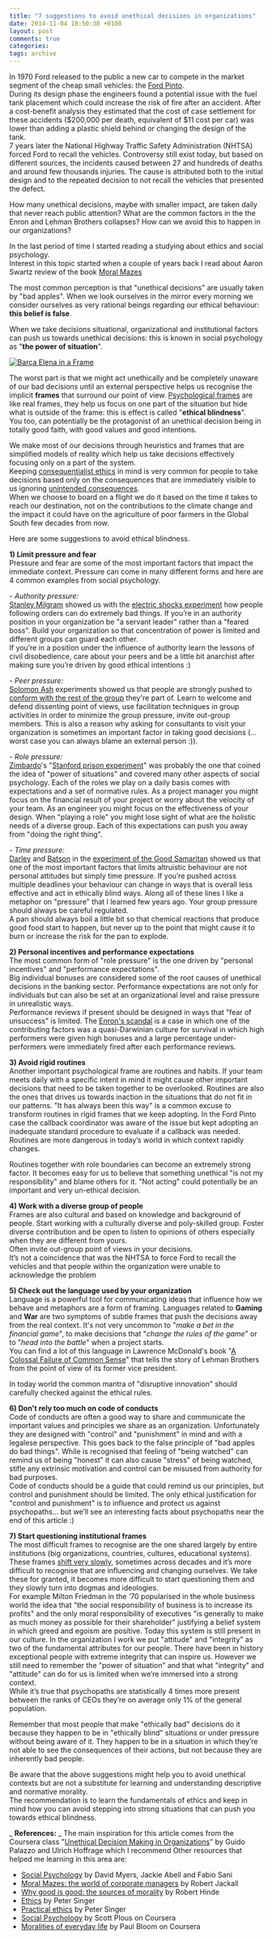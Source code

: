 ```yaml
---
title: "7 suggestions to avoid unethical decisions in organizations"
date: 2014-11-04 18:50:38 +0100
layout: post
comments: true
categories:
tags: archive
---
```


In 1970 Ford released to the public a new car to compete in the market segment of the cheap small vehicles: the [Ford Pinto](http://en.wikipedia.org/wiki/Ford_Pinto#Fuel_tank_controversy).  
During its design phase the engineers found a potential issue with the fuel tank placement which could increase the risk of fire after an accident. After a cost-benefit analysis they estimated that the cost of case settlement for these accidents ($200,000 per death, equivalent of $11 cost per car) was lower than adding a plastic shield behind or changing the design of the tank.   
7 years later the National Highway Traffic Safety Administration (NHTSA) forced Ford to recall the vehicles. Controversy still exist today, but based on different sources, the incidents caused between 27 and hundreds of deaths and around few thousands injuries. The cause is attributed both to the initial design and to the repeated decision to not recall the vehicles that presented the defect.

How many unethical decisions, maybe with smaller impact, are taken daily that never reach public attention? What are the common factors in the the Enron and Lehman Brothers collapses? How can we avoid this to happen in our organizations?
<!--more-->

In the last period of time I started reading a studying about ethics and social psychology.  
 Interest in this topic started when a couple of years back I read about Aaron Swartz review of the book [Moral Mazes](http://www.aaronsw.com/weblog/bizethics)

 The most common perception is that "unethical decisions" are usually taken by "bad apples". When we look ourselves in the mirror every morning we consider ourselves as very rational beings regarding our ethical behaviour: **this belief is false**.

 When we take decisions situational, organizational and institutional factors can push us towards unethical decisions: this is known in social psychology as "**the power of situation**".  

 [![Barca Elena in a Frame](/assets/images/posts_2014_barca_elena.jpg)](https://www.flickr.com/photos/iliasbartolini/9354079756/player/)  

The worst part is that we might act unethically and be completely unaware of our bad decisions until an external perspective helps us recognise the implicit **frames** that surround our point of view. [Psychological frames](https://en.wikipedia.org/wiki/Framing_effect_%28psychology%29) are like real frames, they help us focus on one part of the situation but hide what is outside of the frame: this is effect is called "**ethical blindness**".  
You too, can potentially be the protagonist of an unethical decision being in totally good faith, with good values and good intentions.

We make most of our decisions through heuristics and frames that are simplified models of reality which help us take decisions effectively focusing only on a part of the system.  
Keeping [consequentialist ethics](http://plato.stanford.edu/entries/consequentialism/) in mind is very common for people to take decisions based only on the consequences that are immediately visible to us ignoring [unintended consequences](https://en.wikipedia.org/wiki/Unintended_consequences).  
When we choose to board on a flight we do it based on the time it takes to reach our destination, not on the contributions to the climate change and the impact it could have on the agriculture of poor farmers in the Global South few decades from now.

Here are some suggestions to avoid ethical blindness.

**1) Limit pressure and fear**  
Pressure and fear are some of the most important factors that impact the immediate context. Pressure can come in many different forms and here are 4 common examples from social psychology.  

_- Authority pressure:_  
 [Stanley Milgram](https://en.wikipedia.org/wiki/Stanley_Milgram) showed us with the [electric shocks experiment](https://en.wikipedia.org/wiki/Milgram_experiment) how people following orders can do extremely bad things. If you’re in an authority position in your organization be "a servant leader" rather than a "feared boss". Build your organization so that concentration of power is limited and different groups can guard each other.  
 If you’re in a position under the influence of authority learn the lessons of civil disobedience, care about your peers and be a little bit anarchist after making sure you’re driven by good ethical intentions :)

_- Peer pressure:_  
 [Solomon Ash](https://en.wikipedia.org/wiki/Solomon_Asch) experiments showed us that people are strongly pushed to [conform with the rest of the group](https://en.wikipedia.org/wiki/Asch_conformity_experiments) they're part of. Learn to welcome and defend dissenting point of views, use facilitation techniques in group activities in order to minimize the group pressure, invite out-group members. This is also a reason why asking for consultants to visit your organization is sometimes an important factor in taking good decisions (…worst case you can always blame an external person :)).

_- Role pressure:_   
[Zimbardo](https://en.wikipedia.org/wiki/Philip_Zimbardo)'s "[Stanford prison experiment](https://en.wikipedia.org/wiki/Stanford_prison_experiment)" was probably the one that coined the idea of "power of situations" and covered many other aspects of social psychology. Each of the roles we play on a daily basis comes with expectations and a set of normative rules. As a project manager you might focus on the financial result of your project or worry about the velocity of your team. As an engineer you might focus on the effectiveness of your design. When "playing a role" you might lose sight of what are the holistic needs of a diverse group. Each of this expectations can push you away from "doing the right thing".

_- Time pressure:_  
[Darley](https://en.wikipedia.org/wiki/John_Darley) and [Batson](https://en.wikipedia.org/wiki/Daniel_Batson) in the [experiment of the Good Samaritan](http://faculty.babson.edu/krollag/org_site/soc_psych/darley_samarit.html) showed us that one of the most important factors that limits altruistic behaviour are not personal attitudes but simply time pressure. If you’re pushed across multiple deadlines your behaviour can change in ways that is overall less effective and act in ethically blind ways. Along all of these lines I like a metaphor on "pressure" that I learned few years ago. Your group pressure should always be careful regulated.  
 A pan should always boil a little bit so that chemical reactions that produce good food start to happen, but never up to the point that might cause it to burn or increase the risk for the pan to explode.

**2) Personal incentives and performance expectations**  
 The most common form of "role pressure" is the one driven by "personal incentives" and "performance expectations".   
 Big individual bonuses are considered some of the root causes of unethical decisions in the banking sector. Performance expectations are not only for individuals but can also be set at an organizational level and raise pressure in unrealistic ways.  
 Performance reviews if present should be designed in ways that "fear of unsuccess" is limited. The [Enron's scandal](https://en.wikipedia.org/wiki/Enron_scandal) is a case in which one of the contributing factors was a quasi-Darwinian culture for survival in which high performers were given high bonuses and a large percentage under-performers were immediately fired after each performance reviews.

**3) Avoid rigid routines**  
Another important psychological frame are routines and habits. If your team meets daily with a specific intent in mind it might cause other important decisions that need to be taken together to be overlooked. Routines are also the ones that drives us towards inaction in the situations that do not fit in our patterns. "It has always been this way" is a common excuse to transform routines in rigid frames that we keep adopting. In the Ford Pinto case the callback coordinator was aware of the issue but kept adopting an inadequate standard procedure to evaluate if a callback was needed.  
 Routines are more dangerous in today’s world in which context rapidly changes.

Routines together with role boundaries can become an extremely strong factor. It becomes easy for us to believe that something unethical "is not my responsibility" and blame others for it. "Not acting" could potentially be an important and very un-ethical decision.

**4) Work with a diverse group of people**  
 Frames are also cultural and based on knowledge and background of people. Start working with a culturally diverse and poly-skilled group. Foster diverse contribution and be open to listen to opinions of others especially when they are different from yours.   
 Often invite out-group point of views in your decisions.  
 It’s not a coincidence that was the NHTSA to force Ford to recall the vehicles and that people within the organization were unable to acknowledge the problem

**5) Check out the language used by your organization**  
 Language is a powerful tool for communicating ideas that influence how we behave and metaphors are a form of framing. Languages related to **Gaming** and **War** are two symptoms of subtle frames that push the decisions away from the real context. It's not very uncommon to "_make a bet in the financial game_", to make decisions that "_change the rules of the game_" or to "_head into the battle_" when a project starts.   
 You can find a lot of this language in Lawrence McDonald's book "[A Colossal Failure of Common Sense](http://www.amazon.com/Colossal-Failure-Common-Sense-Collapse/dp/0307588343)" that tells the story of Lehman Brothers from the point of view of its former vice president.

In today world the common mantra of "disruptive innovation" should carefully checked against the ethical rules.

**6) Don't rely too much on code of conducts**  
Code of conducts are often a good way to share and communicate the important values and principles we share as an organization. Unfortunately they are designed with "control" and "punishment" in mind and with a legalese perspective. This goes back to the false principle of "bad apples do bad things". While is recognised that feeling of "being watched" can remind us of being "honest" it can also cause "stress" of being watched, stifle any extrinsic motivation and control can be misused from authority for bad purposes.   
 Code of conducts should be a guide that could remind us our principles, but control and punishment should be limited. The only ethical justification for "control and punishment" is to influence and protect us against psychopaths… but we’ll see an interesting facts about psychopaths near the end of this article :)

**7) Start questioning institutional frames**  
The most difficult frames to recognise are the one shared largely by entire institutions (big organizations, countries, cultures, educational systems). These frames [shift very slowly](https://en.wikipedia.org/wiki/Shifting_baseline), sometimes across decades and it’s more difficult to recognise that are influencing and changing ourselves. We take these for granted, it becomes more difficult to start questioning them and they slowly turn into dogmas and ideologies.  
For example Milton Friedman in the ‘70 popularised in the whole business world the idea that "the social responsibility of business is to increase its profits" and the only moral responsibility of executives "is generally to make as much money as possible for their shareholder" justifying a belief system in which greed and egoism are positive. Today this system is still present in our culture. In the organization I work we put "attitude" and "integrity" as two of the fundamental attributes for our people. There have been in history exceptional people with extreme integrity that can inspire us. However we still need to remember the "power of situation" and that what "integrity" and "attitude" can do for us is limited when we’re immersed into a strong context.  
 While it’s true that psychopaths are statistically 4 times more present between the ranks of CEOs they’re on average only 1% of the general population.

Remember that most people that make "ethically bad" decisions do it because they happen to be in "ethically blind" situations or under pressure without being aware of it. They happen to be in a situation in which they’re not able to see the consequences of their actions, but not because they are inherently bad people.

Be aware that the above suggestions might help you to avoid unethical contexts but are not a substitute for learning and understanding descriptive and normative morality.  
 The recommendation is to learn the fundamentals of ethics and keep in mind how you can avoid stepping into strong situations that can push you towards ethical blindness.

_ **References:** _ The main inspiration for this article comes from the Coursera class "[Unethical Decision Making in Organizations](https://www.coursera.org/course/unethicaldecision)" by Guido Palazzo and Ulrich Hoffrage which I recommend Other resources that helped me learning in this area are:

- [Social Psychology](www.amazon.co.uk/Social-Psychology-David-Myers-ebook/dp/B00IZCKMPI/ref=sr_1_1) by David Myers, Jackie Abell and Fabio Sani
- [Moral Mazes: the world of corporate managers](http://www.amazon.com/Moral-Mazes-World-Corporate-Managers/dp/0199729883) by Robert Jackall
- [Why good is good: the sources of morality](http://www.amazon.com/Why-Good-The-Sources-Morality/dp/0415277531) by Robert Hinde
- [Ethics](http://www.amazon.com/Ethics-Oxford-Readers-Peter-Singer/dp/0192892452) by Peter Singer
- [Practical ethics](http://www.amazon.com/Practical-Ethics-Peter-Singer/dp/0521707684) by Peter Singer
- [Social Psychology](https://www.coursera.org/course/socialpsychology) by Scott Plous on Coursera
- [Moralities of everyday life](https://www.coursera.org/course/moralities) by Paul Bloom on Coursera
